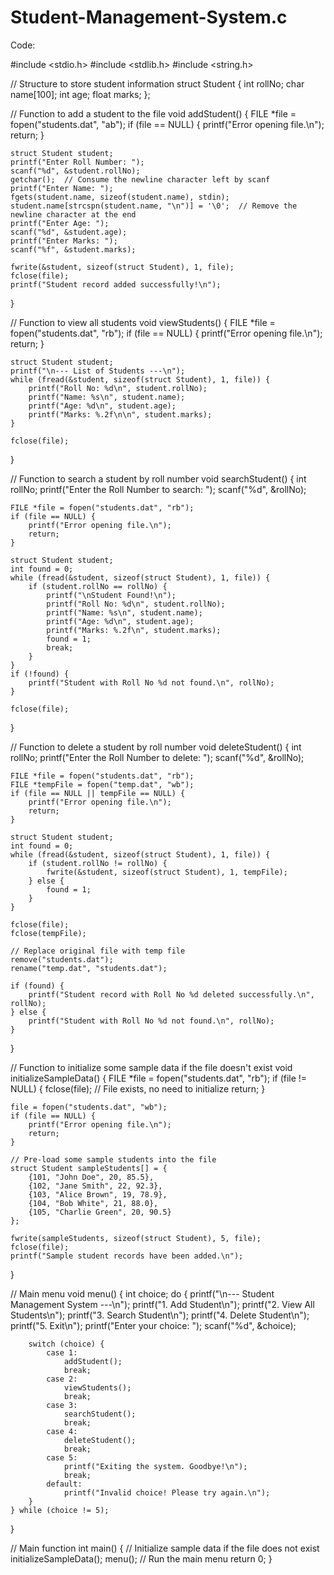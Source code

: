 # Student-Management-System.c

Code:

#include <stdio.h>
#include <stdlib.h>
#include <string.h>

// Structure to store student information
struct Student {
    int rollNo;
    char name[100];
    int age;
    float marks;
};

// Function to add a student to the file
void addStudent() {
    FILE *file = fopen("students.dat", "ab");
    if (file == NULL) {
        printf("Error opening file.\n");
        return;
    }
    
    struct Student student;
    printf("Enter Roll Number: ");
    scanf("%d", &student.rollNo);
    getchar();  // Consume the newline character left by scanf
    printf("Enter Name: ");
    fgets(student.name, sizeof(student.name), stdin);
    student.name[strcspn(student.name, "\n")] = '\0';  // Remove the newline character at the end
    printf("Enter Age: ");
    scanf("%d", &student.age);
    printf("Enter Marks: ");
    scanf("%f", &student.marks);

    fwrite(&student, sizeof(struct Student), 1, file);
    fclose(file);
    printf("Student record added successfully!\n");
}

// Function to view all students
void viewStudents() {
    FILE *file = fopen("students.dat", "rb");
    if (file == NULL) {
        printf("Error opening file.\n");
        return;
    }
    
    struct Student student;
    printf("\n--- List of Students ---\n");
    while (fread(&student, sizeof(struct Student), 1, file)) {
        printf("Roll No: %d\n", student.rollNo);
        printf("Name: %s\n", student.name);
        printf("Age: %d\n", student.age);
        printf("Marks: %.2f\n\n", student.marks);
    }

    fclose(file);
}

// Function to search a student by roll number
void searchStudent() {
    int rollNo;
    printf("Enter the Roll Number to search: ");
    scanf("%d", &rollNo);

    FILE *file = fopen("students.dat", "rb");
    if (file == NULL) {
        printf("Error opening file.\n");
        return;
    }
    
    struct Student student;
    int found = 0;
    while (fread(&student, sizeof(struct Student), 1, file)) {
        if (student.rollNo == rollNo) {
            printf("\nStudent Found!\n");
            printf("Roll No: %d\n", student.rollNo);
            printf("Name: %s\n", student.name);
            printf("Age: %d\n", student.age);
            printf("Marks: %.2f\n", student.marks);
            found = 1;
            break;
        }
    }
    if (!found) {
        printf("Student with Roll No %d not found.\n", rollNo);
    }

    fclose(file);
}

// Function to delete a student by roll number
void deleteStudent() {
    int rollNo;
    printf("Enter the Roll Number to delete: ");
    scanf("%d", &rollNo);

    FILE *file = fopen("students.dat", "rb");
    FILE *tempFile = fopen("temp.dat", "wb");
    if (file == NULL || tempFile == NULL) {
        printf("Error opening file.\n");
        return;
    }
    
    struct Student student;
    int found = 0;
    while (fread(&student, sizeof(struct Student), 1, file)) {
        if (student.rollNo != rollNo) {
            fwrite(&student, sizeof(struct Student), 1, tempFile);
        } else {
            found = 1;
        }
    }

    fclose(file);
    fclose(tempFile);
    
    // Replace original file with temp file
    remove("students.dat");
    rename("temp.dat", "students.dat");

    if (found) {
        printf("Student record with Roll No %d deleted successfully.\n", rollNo);
    } else {
        printf("Student with Roll No %d not found.\n", rollNo);
    }
}

// Function to initialize some sample data if the file doesn't exist
void initializeSampleData() {
    FILE *file = fopen("students.dat", "rb");
    if (file != NULL) {
        fclose(file);  // File exists, no need to initialize
        return;
    }

    file = fopen("students.dat", "wb");
    if (file == NULL) {
        printf("Error opening file.\n");
        return;
    }

    // Pre-load some sample students into the file
    struct Student sampleStudents[] = {
        {101, "John Doe", 20, 85.5},
        {102, "Jane Smith", 22, 92.3},
        {103, "Alice Brown", 19, 78.9},
        {104, "Bob White", 21, 88.0},
        {105, "Charlie Green", 20, 90.5}
    };

    fwrite(sampleStudents, sizeof(struct Student), 5, file);
    fclose(file);
    printf("Sample student records have been added.\n");
}

// Main menu
void menu() {
    int choice;
    do {
        printf("\n--- Student Management System ---\n");
        printf("1. Add Student\n");
        printf("2. View All Students\n");
        printf("3. Search Student\n");
        printf("4. Delete Student\n");
        printf("5. Exit\n");
        printf("Enter your choice: ");
        scanf("%d", &choice);

        switch (choice) {
            case 1:
                addStudent();
                break;
            case 2:
                viewStudents();
                break;
            case 3:
                searchStudent();
                break;
            case 4:
                deleteStudent();
                break;
            case 5:
                printf("Exiting the system. Goodbye!\n");
                break;
            default:
                printf("Invalid choice! Please try again.\n");
        }
    } while (choice != 5);
}

// Main function
int main() {
    // Initialize sample data if the file does not exist
    initializeSampleData();
    menu();  // Run the main menu
    return 0;
}



